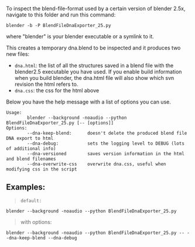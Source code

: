 To inspect the blend-file-format used by a certain version of blender 2.5x,
navigate to this folder and run this command:

```
blender -b -P BlendFileDnaExporter_25.py
```

where "blender" is your blender executable or a symlink to it.

This creates a temporary dna.blend to be inspected and it produces two new files:

* `dna.html`: the list of all the structures saved in a blend file with the blender2.5
            executable you have used. If you enable build information when you build blender,
            the dna.html file will also show which svn revision the html refers to.
* `dna.css`:  the css for the html above

Below you have the help message with a list of options you can use.

```
Usage:
        blender --background -noaudio --python BlendFileDnaExporter_25.py [-- [options]]
Options:
        --dna-keep-blend:      doesn't delete the produced blend file DNA export to html
        --dna-debug:           sets the logging level to DEBUG (lots of additional info)
        --dna-versioned        saves version information in the html and blend filenames
        --dna-overwrite-css    overwrite dna.css, useful when modifying css in the script
```

## Examples:
   >     default:       

```    
blender --background -noaudio --python BlendFileDnaExporter_25.py
``` 


> with options:
        
```
blender --background -noaudio --python BlendFileDnaExporter_25.py -- --dna-keep-blend --dna-debug
```
